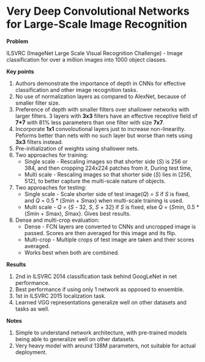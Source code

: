 # Very Deep Convolutional Networks for Large-Scale Image Recognition

**Problem**

ILSVRC (ImageNet Large Scale Visual Recognition Challenge) - Image classification for over a million images into 1000 object classes.

**Key points**

1. Authors demonstrate the importance of depth in CNNs for effective classification and other image recognition tasks.
2. No use of normalization layers as compared to AlexNet, because of smaller filter size.
3. Preference of depth with smaller filters over shallower networks with larger filters. 3 layers with **3x3** filters have an effective receptive field of **7*7** with 81% less parameters than one filter with size **7x7**.
4. Incorporate **1x1** convoloutional layers just to increase non-linearilty. Peforms better than nets with no such layer but worse than nets using **3x3** filters instead.
5. Pre-initialization of weights using shallower nets.
6. Two approaches for training: 
    * Single scale - Rescaling images so that shorter side (*S*) is 256 or 384, and then cropping 224x224 patches from it. During test time, 
    * Multi scale - Rescaling images so that shorter side (*S*) lies in [256, 512], to better capture the multi-scale nature of objects. 
7. Two approaches for testing:
   * Single scale - Scale shorter side of test image(*Q*) = *S* if *S* is fixed, and *Q* = 0.5 * (*S*min + *S*max) when multi-scale training is used.
   * Multi scale - *Q* = {*S* - 32, *S*, *S* + 32} if *S* is fixed, else *Q* = {*S*min, 0.5 * (*S*min + *S*max), *S*max}. Gives best results.
8. Dense and multi-crop evaluation:
    * Dense - FCN layers are converted to CNNs and uncropped image is passed. Scores are then averaged for this image and its flip.
    * Multi-crop - Multiple crops of test image are taken and their scores averaged.
    * Works best when both are combined. 

**Results**

1. 2nd in ILSVRC 2014 classification task behind GoogLeNet in net performance.
2. Best performance if using only 1 network as opposed to ensemble.
3. 1st in ILSVRC 2015 localization task.
4. Learned VGG representations generalize well on other datasets and tasks as well.

**Notes**

1. Simple to understand network architecture, with pre-trained models being able to generalize well on other datasets.
2. Very heavy model with around 138M parameters, not suitable for actual deployment. 